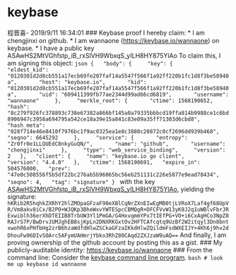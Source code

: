 # keybase
程晋喜- 2019/9/11 16:34:01 ### Keybase proof I hereby claim:   * I am chengjinxi on github.   * I am wannaone (https://keybase.io/wannaone) on keybase.   * I have a public key ASAwHS2MtVGhfstp_iB_rxSlVH9WbxqS_yILH8HY875YlAo To claim this, I am signing this object: ```json {   "body": {     "key": {       "eldest_kid": "0120301d2d8cb551a17ecb69fe207faf14a5547f566f1a92ff220b1fc1d8f3be58940a",       "host": "keybase.io",       "kid": "0120301d2d8cb551a17ecb69fe207faf14a5547f566f1a92ff220b1fc1d8f3be58940a",       "uid": "609411399fb77ae2344d99ad66cd6819",       "username": "wannaone"     },     "merkle_root": {       "ctime": 1568190652,       "hash": "8c279f926fc378893c738e67382a866bf145a0a79335bbbcd19ffa814b9988ce1c6bd8906947c3958a694795a542ce18a39e15a841c83e09a35ff71303d6cbd8",       "hash_meta": "028f714e46e8410f7976bc1f9ac0325ea1e8c3880c20872c0cf2696dd939b468",       "seqno": 6645292     },     "service": {       "entropy": "Zr0fr0e1LLQUEdC8nkyGuQN/",       "name": "github",       "username": "chengjinxi"     },     "type": "web_service_binding",     "version": 2   },   "client": {     "name": "keybase.io go client",     "version": "4.4.0"   },   "ctime": 1568190691,   "expire_in": 504576000,   "prev": "47e0c508556f5b5df22bc276ab5b96065bc56eb251131c226e5877e9ead78434",   "seqno": 4,   "tag": "signature" } ``` with the key [ASAwHS2MtVGhfstp_iB_rxSlVH9WbxqS_yILH8HY875YlAo](https://keybase.io/wannaone), yielding the signature: ``` hKRib2R5hqhkZXRhY2hlZMOpaGFzaF90eXBlCqNrZXnEIwEgMB0tjLVRoX7Laf4gf68UpVR/Vm8akv8iCx/B2PO+WJQKp3BheWxvYWTESpcCBMQgR+DFCFVvW13yK8J2q1uWBlvFbrJRExwiblh36erXhDTEIIB8TrbUW3Yl1PmGA/G4HxvqmmYPx7tIEfPG+VO+i6CxAgHCo3NpZ8RAJrS7P/BwDrvJUMJghEB8sjKpLn2DNXRKGxtOv2HFTCAfcqtq9UzBf2W2itqyl3Dn8bntxwohR6xPHfbHg2zrB6hzaWdfdHlwZSCkaGFzaIKkdHlwZQildmFsdWXEIJY+4Kh6j9hv2dDhouFw96DIvSOArc5AFymUAHmrjYbko3RhZ80CAqd2ZXJzaW9uAQ== ``` And finally, I am proving ownership of the github account by posting this as a gist. ### My publicly-auditable identity: https://keybase.io/wannaone ### From the command line: Consider the [keybase command line program](https://keybase.io/download). ```bash # look me up keybase id wannaone ```

